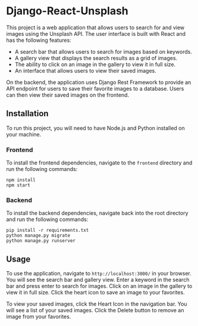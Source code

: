 # Django-React-Unsplash

This project is a web application that allows users to search for and view images using the Unsplash API. The user interface is built with React and has the following features:

- A search bar that allows users to search for images based on keywords.
- A gallery view that displays the search results as a grid of images.
- The ability to click on an image in the gallery to view it in full size.
- An interface that allows users to view their saved images.

On the backend, the application uses Django Rest Framework to provide an API endpoint for users to save their favorite images to a database. Users can then view their saved images on the frontend.

## Installation

To run this project, you will need to have Node.js and Python installed on your machine.

### Frontend

To install the frontend dependencies, navigate to the `frontend` directory and run the following commands:

```
npm install
npm start
```

### Backend

To install the backend dependencies, navigate back into the root directory and run the following commands:

```
pip install -r requirements.txt
python manage.py migrate
python manage.py runserver
```

## Usage

To use the application, navigate to `http://localhost:3000/` in your browser. You will see the search bar and gallery view. Enter a keyword in the search bar and press enter to search for images. Click on an image in the gallery to view it in full size. Click the heart icon to save an image to your favorites.

To view your saved images, click the Heart Icon in the navigation bar. You will see a list of your saved images. Click the Delete button to remove an image from your favorites.
